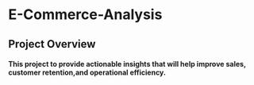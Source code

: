 # E-Commerce-Analysis
## Project Overview
#### This project to provide actionable insights that will help improve sales, customer retention,and operational efficiency. 
